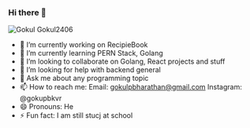 ### Hi there 👋

![Gokul Gokul2406](https://github-readme-stats.vercel.app/api?username=gokul2406&show_icons=true&theme=nightowl)


- 🔭 I’m currently working on RecipieBook
- 🌱 I’m currently learning PERN Stack, Golang
- 👯 I’m looking to collaborate on Golang, React projects and stuff
- 🤔 I’m looking for help with backend general
- 💬 Ask me about any programming topic
- 📫 How to reach me: Email: gokulpbharathan@gmail.com  Instagram: @gokupbkvr
- 😄 Pronouns: He
- ⚡ Fun fact: I am still stucj at school

